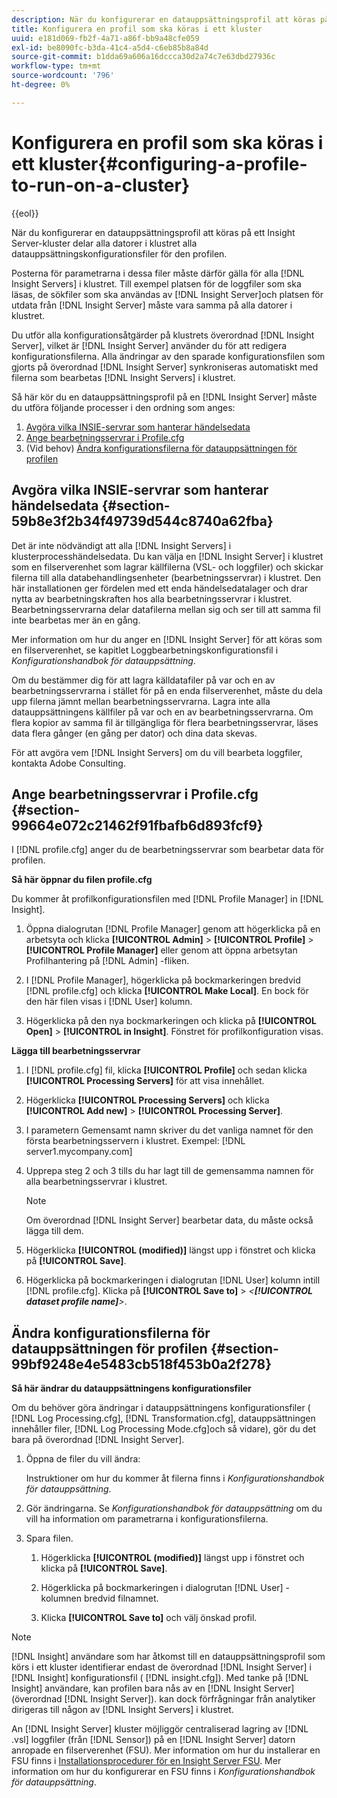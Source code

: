 ```yaml
---
description: När du konfigurerar en datauppsättningsprofil att köras på ett Insight Server-kluster delar alla datorer i klustret alla datauppsättningskonfigurationsfiler för den profilen.
title: Konfigurera en profil som ska köras i ett kluster
uuid: e181d069-fb2f-4a71-a86f-bb9a48cfe059
exl-id: be8090fc-b3da-41c4-a5d4-c6eb85b8a84d
source-git-commit: b1dda69a606a16dccca30d2a74c7e63dbd27936c
workflow-type: tm+mt
source-wordcount: '796'
ht-degree: 0%

---
```


# Konfigurera en profil som ska köras i ett kluster{#configuring-a-profile-to-run-on-a-cluster}

{{eol}}

När du konfigurerar en datauppsättningsprofil att köras på ett Insight Server-kluster delar alla datorer i klustret alla datauppsättningskonfigurationsfiler för den profilen.

Posterna för parametrarna i dessa filer måste därför gälla för alla [!DNL Insight Servers] i klustret. Till exempel platsen för de loggfiler som ska läsas, de sökfiler som ska användas av [!DNL Insight Server]och platsen för utdata från [!DNL Insight Server] måste vara samma på alla datorer i klustret.

Du utför alla konfigurationsåtgärder på klustrets överordnad [!DNL Insight Server], vilket är [!DNL Insight Server] använder du för att redigera konfigurationsfilerna. Alla ändringar av den sparade konfigurationsfilen som gjorts på överordnad [!DNL Insight Server] synkroniseras automatiskt med filerna som bearbetas [!DNL Insight Servers] i klustret.

Så här kör du en datauppsättningsprofil på en [!DNL Insight Server] måste du utföra följande processer i den ordning som anges:

1. [Avgöra vilka INSIE-servrar som hanterar händelsedata](../../../../../../home/c-inst-svr/c-install-ins-svr/c-ins-svr-clstrs/c-inst-ins-svr-clstr/c-inst-proc-clstr/c-config-prof-run-clstr.md#section-59b8e3f2b34f49739d544c8740a62fba)
1. [Ange bearbetningsservrar i Profile.cfg](../../../../../../home/c-inst-svr/c-install-ins-svr/c-ins-svr-clstrs/c-inst-ins-svr-clstr/c-inst-proc-clstr/c-config-prof-run-clstr.md#section-99664e072c21462f91fbafb6d893fcf9)
1. (Vid behov) [Ändra konfigurationsfilerna för datauppsättningen för profilen](../../../../../../home/c-inst-svr/c-install-ins-svr/c-ins-svr-clstrs/c-inst-ins-svr-clstr/c-inst-proc-clstr/c-config-prof-run-clstr.md#section-99bf9248e4e5483cb518f453b0a2f278)

## Avgöra vilka INSIE-servrar som hanterar händelsedata {#section-59b8e3f2b34f49739d544c8740a62fba}

Det är inte nödvändigt att alla [!DNL Insight Servers] i klusterprocesshändelsedata. Du kan välja en [!DNL Insight Server] i klustret som en filserverenhet som lagrar källfilerna (VSL- och loggfiler) och skickar filerna till alla databehandlingsenheter (bearbetningsservrar) i klustret. Den här installationen ger fördelen med ett enda händelsedatalager och drar nytta av bearbetningskraften hos alla bearbetningsservrar i klustret. Bearbetningsservrarna delar datafilerna mellan sig och ser till att samma fil inte bearbetas mer än en gång.

Mer information om hur du anger en [!DNL Insight Server] för att köras som en filserverenhet, se kapitlet Loggbearbetningskonfigurationsfil i *Konfigurationshandbok för datauppsättning*.

Om du bestämmer dig för att lagra källdatafiler på var och en av bearbetningsservrarna i stället för på en enda filserverenhet, måste du dela upp filerna jämnt mellan bearbetningsservrarna. Lagra inte alla datauppsättningens källfiler på var och en av bearbetningsservrarna. Om flera kopior av samma fil är tillgängliga för flera bearbetningsservrar, läses data flera gånger (en gång per dator) och dina data skevas.

För att avgöra vem [!DNL Insight Servers] om du vill bearbeta loggfiler, kontakta Adobe Consulting.

## Ange bearbetningsservrar i Profile.cfg {#section-99664e072c21462f91fbafb6d893fcf9}

I [!DNL profile.cfg] anger du de bearbetningsservrar som bearbetar data för profilen.

**Så här öppnar du filen profile.cfg**

Du kommer åt profilkonfigurationsfilen med [!DNL Profile Manager] in [!DNL Insight].

1. Öppna dialogrutan [!DNL Profile Manager] genom att högerklicka på en arbetsyta och klicka **[!UICONTROL Admin]** > **[!UICONTROL Profile]** > **[!UICONTROL Profile Manager]** eller genom att öppna arbetsytan Profilhantering på [!DNL Admin] -fliken.

1. I [!DNL Profile Manager], högerklicka på bockmarkeringen bredvid [!DNL profile.cfg] och klicka **[!UICONTROL Make Local]**. En bock för den här filen visas i [!DNL User] kolumn.

1. Högerklicka på den nya bockmarkeringen och klicka på **[!UICONTROL Open]** > **[!UICONTROL in Insight]**. Fönstret för profilkonfiguration visas.

**Lägga till bearbetningsservrar**

1. I [!DNL profile.cfg] fil, klicka **[!UICONTROL Profile]** och sedan klicka **[!UICONTROL Processing Servers]** för att visa innehållet.

1. Högerklicka **[!UICONTROL Processing Servers]** och klicka **[!UICONTROL Add new]** > **[!UICONTROL Processing Server]**.

1. I parametern Gemensamt namn skriver du det vanliga namnet för den första bearbetningsservern i klustret. Exempel: [!DNL server1.mycompany.com]
1. Upprepa steg 2 och 3 tills du har lagt till de gemensamma namnen för alla bearbetningsservrar i klustret.

   >[!NOTE]
   >
   >Om överordnad [!DNL Insight Server] bearbetar data, du måste också lägga till dem.

1. Högerklicka **[!UICONTROL (modified)]** längst upp i fönstret och klicka på **[!UICONTROL Save]**.

1. Högerklicka på bockmarkeringen i dialogrutan [!DNL User] kolumn intill [!DNL profile.cfg]. Klicka på **[!UICONTROL Save to]** > *&lt;**[!UICONTROL dataset profile name]**>*.

## Ändra konfigurationsfilerna för datauppsättningen för profilen {#section-99bf9248e4e5483cb518f453b0a2f278}

**Så här ändrar du datauppsättningens konfigurationsfiler**

Om du behöver göra ändringar i datauppsättningens konfigurationsfiler ( [!DNL Log Processing.cfg], [!DNL Transformation.cfg], datauppsättningen innehåller filer, [!DNL Log Processing Mode.cfg]och så vidare), gör du det bara på överordnad [!DNL Insight Server].

1. Öppna de filer du vill ändra:

   Instruktioner om hur du kommer åt filerna finns i *Konfigurationshandbok för datauppsättning*.
1. Gör ändringarna. Se *Konfigurationshandbok för datauppsättning* om du vill ha information om parametrarna i konfigurationsfilerna.
1. Spara filen.

   1. Högerklicka **[!UICONTROL (modified)]** längst upp i fönstret och klicka på **[!UICONTROL Save]**.

   1. Högerklicka på bockmarkeringen i dialogrutan [!DNL User] -kolumnen bredvid filnamnet.
   1. Klicka **[!UICONTROL Save to]** och välj önskad profil.

>[!NOTE]
>
>[!DNL Insight] användare som har åtkomst till en datauppsättningsprofil som körs i ett kluster identifierar endast de överordnad [!DNL Insight Server] i [!DNL Insight] konfigurationsfil ( [!DNL insight.cfg]). Med tanke på [!DNL Insight] användare, kan profilen bara nås av en [!DNL Insight Server] (överordnad [!DNL Insight Server]). kan dock förfrågningar från analytiker dirigeras till någon av [!DNL Insight Servers] i klustret.

An [!DNL Insight Server] kluster möjliggör centraliserad lagring av [!DNL .vsl] loggfiler (från [!DNL Sensor]) på en [!DNL Insight Server] datorn anropade en filserverenhet (FSU). Mer information om hur du installerar en FSU finns i [Installationsprocedurer för en Insight Server FSU](../../../../../../home/c-inst-svr/c-install-ins-svr/t-inst-proc-fsu.md#task-e4a4a791b6694119ba45b36f3e573016). Mer information om hur du konfigurerar en FSU finns i *Konfigurationshandbok för datauppsättning*.
